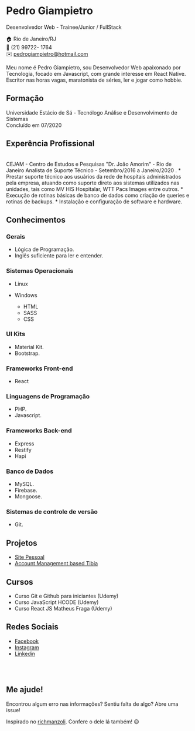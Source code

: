 
# Pedro Giampietro
Desenvolvedor Web - Trainee/Junior / FullStack

:house:    Rio de Janeiro/RJ <br>
:iphone:   (21) 99722- 1764 <br>
:envelope:  pedrogiampietro@hotmail.com

Meu nome é Pedro Giampietro, sou Desenvolvedor Web apaixonado por Tecnologia, focado em Javascript, com grande interesse em React Native. Escritor nas horas vagas, maratonista de séries, ler e jogar como hobbie.

## Formação
Universidade Estácio de Sá - Tecnólogo Análise e Desenvolvimento de Sistemas<br>
Concluído em 07/2020


## Experência Profissional
<br>
CEJAM - Centro de Estudos e Pesquisas "Dr. João Amorim" - Rio de Janeiro
Analista de Suporte Técnico - Setembro/2016 a Janeiro/2020 .
  * Prestar suporte técnico aos usuários da rede de hospitais administrados pela
empresa, atuando como suporte direto aos sistemas utilizados nas unidades, tais
como MV HIS Hospitalar, WTT Pacs Images entre outros.
* Execução de rotinas básicas de banco de dados como criação de queries e rotinas
de backups.
* Instalação e configuração de software e hardware.


## Conhecimentos

### Gerais
* Lógica de Programação.
* Inglês suficiente para ler e entender.

### Sistemas Operacionais
* Linux
* Windows

  * HTML 
  * SASS
  * CSS

### UI Kits
* Material Kit.
* Bootstrap.

### Frameworks Front-end
* React

### Linguagens de Programação
* PHP.
* Javascript.

### Frameworks Back-end
* Express
* Restify
* Hapi

### Banco de Dados
* MySQL.
* Firebase.
* Mongoose.

### Sistemas de controle de versão
* Git.

## Projetos
* [Site Pessoal](https://pedrogiampietro.github.io/)
* [Account Management based Tibia](https://github.com/pedrogiampietro/Hati)

## Cursos
* Curso Git e Github para iniciantes (Udemy)
* Curso JavaScript HCODE (Udemy)
* Curso React JS Matheus Fraga (Udemy)


## Redes Sociais
*  [Facebook](https://www.facebook.com/pedrogiampietro)
*  [Instagram](https://www.instagram.com/pedrogiampietro/)
*  [Linkedin](https://www.linkedin.com/in/pedrogiampietro/)

<br><br>

## Me ajude!
Encontrou algum erro nas informações? Sentiu falta de algo? Abre uma issue! <br>

Inspirado no [richmanzoli](https://github.com/richmanzoli/curriculo). Confere o dele lá também! :wink:
